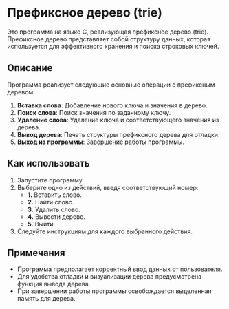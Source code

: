 # Префиксное дерево (trie)

Это программа на языке C, реализующая префиксное дерево (trie). Префиксное дерево представляет собой структуру данных, которая используется для эффективного хранения и поиска строковых ключей.

## Описание

Программа реализует следующие основные операции с префиксным деревом:

1. **Вставка слова**: Добавление нового ключа и значения в дерево.
2. **Поиск слова**: Поиск значения по заданному ключу.
3. **Удаление слова**: Удаление ключа и соответствующего значения из дерева.
4. **Вывод дерева**: Печать структуры префиксного дерева для отладки.
5. **Выход из программы**: Завершение работы программы.

## Как использовать

1. Запустите программу.
2. Выберите одно из действий, введя соответствующий номер:
   - **1.** Вставить слово.
   - **2.** Найти слово.
   - **3.** Удалить слово.
   - **4.** Вывести дерево.
   - **5.** Выйти.
3. Следуйте инструкциям для каждого выбранного действия.

## Примечания

- Программа предполагает корректный ввод данных от пользователя.
- Для удобства отладки и визуализации дерева предусмотрена функция вывода дерева.
- При завершении работы программы освобождается выделенная память для дерева.

